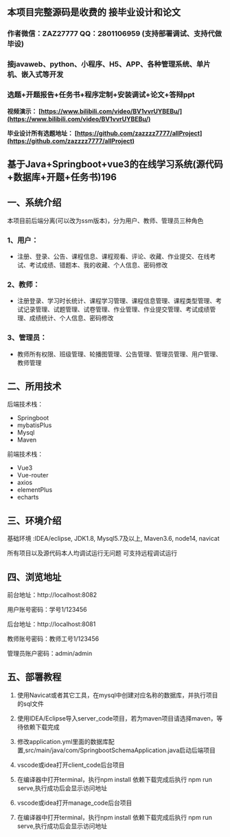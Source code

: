 ## 本项目完整源码是收费的  接毕业设计和论文

### 作者微信：ZAZ27777 QQ：2801106959 (支持部署调试、支持代做毕设)

### 接javaweb、python、小程序、H5、APP、各种管理系统、单片机、嵌入式等开发

### 选题+开题报告+任务书+程序定制+安装调试+论文+答辩ppt

**视频演示：
[https://www.bilibili.com/video/BV1vvrUYBEBu/](https://www.bilibili.com/video/BV1vvrUYBEBu/)**

**毕业设计所有选题地址：
[https://github.com/zazzzz7777/allProject](https://github.com/zazzzz7777/allProject)**

## 基于Java+Springboot+vue3的在线学习系统(源代码+数据库+开题+任务书)196

## 一、系统介绍
本项目前后端分离(可以改为ssm版本)，分为用户、教师、管理员三种角色
### 1、用户：
- 注册、登录、公告、课程信息、课程观看、评论、收藏、作业提交、在线考试、考试成绩、错题本、我的收藏、个人信息、密码修改
### 2、教师：
- 注册登录、学习时长统计、课程学习管理、课程信息管理、课程类型管理、考试记录管理、试题管理、试卷管理、作业管理、作业提交管理、考试成绩管理、成绩统计、个人信息、密码修改
### 3、管理员：
- 教师所有权限、班级管理、轮播图管理、公告管理、管理员管理、用户管理、教师管理

## 二、所用技术
后端技术栈：
- Springboot
- mybatisPlus
- Mysql
- Maven

前端技术栈：
- Vue3
- Vue-router
- axios
- elementPlus
- echarts

## 三、环境介绍
基础环境 :IDEA/eclipse, JDK1.8, Mysql5.7及以上, Maven3.6, node14, navicat

所有项目以及源代码本人均调试运行无问题 可支持远程调试运行

## 四、浏览地址
前台地址：http://localhost:8082

用户账号密码：学号1/123456

后台地址：http://localhost:8081

教师账号密码：教师工号1/123456

管理员账户密码：admin/admin


## 五、部署教程
1. 使用Navicat或者其它工具，在mysql中创建对应名称的数据库，并执行项目的sql文件

2. 使用IDEA/Eclipse导入server_code项目，若为maven项目请选择maven，等待依赖下载完成

3. 修改application.yml里面的数据库配置,src/main/java/com/SpringbootSchemaApplication.java启动后端项目

4. vscode或idea打开client_code后台项目

5. 在编译器中打开terminal，执行npm install 依赖下载完成后执行 npm run serve,执行成功后会显示访问地址

6. vscode或idea打开manage_code后台项目

7. 在编译器中打开terminal，执行npm install 依赖下载完成后执行 npm run serve,执行成功后会显示访问地址
